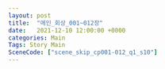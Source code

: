 ```yaml
---
layout: post
title:  "메인_회상_001~012장"
date:   2021-12-10 12:00:00 +0000
categories: Main
Tags: Story Main
SceneCode: ["scene_skip_cp001-012_q1_s10"]
---
```

